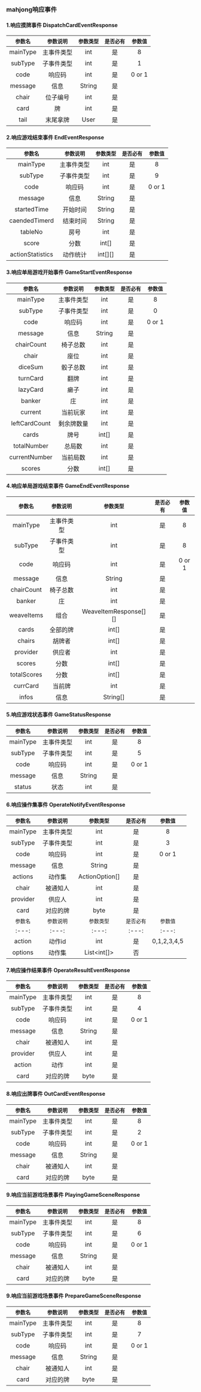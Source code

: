 ### mahjong响应事件
#### 1.响应摸牌事件 DispatchCardEventResponse
|`参数名`|`参数说明`|`参数类型`|`是否必有`|`参数值`
|:---:|:---:|:---:|:---:|:---:|
|mainType|主事件类型|int|是|8
|subType|子事件类型|int|是|1
|code|响应码|int|是| 0 or 1
|message|信息|String|是|
|chair|位子编号|int|是|
|card|牌|int|是|
|tail|末尾拿牌|User|是|

#### 2.响应游戏结束事件 EndEventResponse
|`参数名`|`参数说明`|`参数类型`|`是否必有`|`参数值`
|:---:|:---:|:---:|:---:|:---:|
|mainType|主事件类型|int|是|8
|subType|子事件类型|int|是|9
|code|响应码|int|是| 0 or 1
|message|信息|String|是|
|startedTime|开始时间|String|是|
|caendedTimerd|结束时间|String|是|
|tableNo|房号|int|是|
|score|分数|int[]|是|
|actionStatistics|动作统计|int[][]|是|

#### 3.响应单局游戏开始事件 GameStartEventResponse
|`参数名`|`参数说明`|`参数类型`|`是否必有`|`参数值`
|:---:|:---:|:---:|:---:|:---:|
|mainType|主事件类型|int|是|8
|subType|子事件类型|int|是|0
|code|响应码|int|是| 0 or 1
|message|信息|String|是|
|chairCount|椅子总数|int|是|
|chair|座位|int|是|
|diceSum|骰子总数|int|是|
|turnCard|翻牌|int|是|
|lazyCard|癞子|int|是|
|banker|庄|int|是|
|current|当前玩家|int|是|
|leftCardCount|剩余牌数量|int|是|
|cards|牌号|int[]|是|
|totalNumber|总局数|int|是|
|currentNumber|当前局数|int|是|
|scores|分数|int[]|是|

#### 4.响应单局游戏结束事件 GameEndEventResponse
|`参数名`|`参数说明`|`参数类型`|`是否必有`|`参数值`
|:---:|:---:|:---:|:---:|:---:|
|mainType|主事件类型|int|是|8
|subType|子事件类型|int|是|8
|code|响应码|int|是| 0 or 1
|message|信息|String|是|
|chairCount|椅子总数|int|是|
|banker|庄|int|是|
|weaveItems|组合|WeaveItemResponse[][]|是|
|cards|全部的牌|int[]|是|
|chairs|胡牌者|int[]|是|
|provider|供应者|int|是|
|scores|分数|int[]|是|
|totalScores|分数|int[]|是|
|currCard|当前牌|int|是|
|infos|信息|String[]|是|

#### 5.响应游戏状态事件 GameStatusResponse
|`参数名`|`参数说明`|`参数类型`|`是否必有`|`参数值`
|:---:|:---:|:---:|:---:|:---:|
|mainType|主事件类型|int|是|8
|subType|子事件类型|int|是|5
|code|响应码|int|是| 0 or 1
|message|信息|String|是|
|status|状态|int|是|

#### 6.响应操作集事件 OperateNotifyEventResponse
|`参数名`|`参数说明`|`参数类型`|`是否必有`|`参数值`
|:---:|:---:|:---:|:---:|:---:|
|mainType|主事件类型|int|是|8
|subType|子事件类型|int|是|3
|code|响应码|int|是| 0 or 1
|message|信息|String|是|
|actions|动作集|ActionOption[]|是|
|chair|被通知人|int|是|
|provider|供应人|int|是|
|card|对应的牌|byte|是|
|`参数名`|`参数说明`|`参数类型`|`是否必有`|`参数值`
|:---:|:---:|:---:|:---:|:---:|
|action|动作id|int|是| 0,1,2,3,4,5
|options|动作集|List<int[]>|否|

#### 7.响应操作结果事件 OperateResultEventResponse
|`参数名`|`参数说明`|`参数类型`|`是否必有`|`参数值`
|:---:|:---:|:---:|:---:|:---:|
|mainType|主事件类型|int|是|8
|subType|子事件类型|int|是|4
|code|响应码|int|是| 0 or 1
|message|信息|String|是|
|chair|被通知人|int|是|
|provider|供应人|int|是|
|action|动作|int|是|
|card|对应的牌|byte|是|

#### 8.响应出牌事件 OutCardEventResponse
|`参数名`|`参数说明`|`参数类型`|`是否必有`|`参数值`
|:---:|:---:|:---:|:---:|:---:|
|mainType|主事件类型|int|是|8
|subType|子事件类型|int|是|2
|code|响应码|int|是| 0 or 1
|message|信息|String|是|
|chair|被通知人|int|是|
|card|对应的牌|byte|是|

#### 9.响应当前游戏场景事件 PlayingGameSceneResponse
|`参数名`|`参数说明`|`参数类型`|`是否必有`|`参数值`
|:---:|:---:|:---:|:---:|:---:|
|mainType|主事件类型|int|是|8
|subType|子事件类型|int|是|6
|code|响应码|int|是| 0 or 1
|message|信息|String|是|
|chair|被通知人|int|是|
|card|对应的牌|byte|是|

#### 9.响应当前游戏场景事件 PrepareGameSceneResponse
|`参数名`|`参数说明`|`参数类型`|`是否必有`|`参数值`
|:---:|:---:|:---:|:---:|:---:|
|mainType|主事件类型|int|是|8
|subType|子事件类型|int|是|7
|code|响应码|int|是| 0 or 1
|message|信息|String|是|
|chair|被通知人|int|是|
|card|对应的牌|byte|是|


